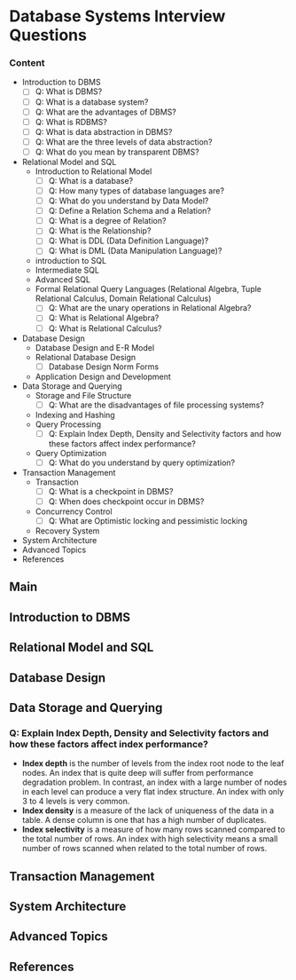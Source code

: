 # Database Systems Interview Questions

### Content

- Introduction to DBMS
  - [ ] Q: What is DBMS?
  - [ ] Q: What is a database system?
  - [ ] Q: What are the advantages of DBMS?
  - [ ] Q: What is RDBMS?
  - [ ] Q: What is data abstraction in DBMS?
  - [ ] Q: What are the three levels of data abstraction?
  - [ ] Q: What do you mean by transparent DBMS?
- Relational Model and SQL
  - Introduction to Relational Model
    - [ ] Q: What is a database?
    - [ ] Q: How many types of database languages are?
    - [ ] Q: What do you understand by Data Model?
    - [ ] Q: Define a Relation Schema and a Relation?
    - [ ] Q: What is a degree of Relation?
    - [ ] Q: What is the Relationship?
    - [ ] Q: What is DDL (Data Definition Language)?
    - [ ] Q: What is DML (Data Manipulation Language)?
  - introduction to SQL
  - Intermediate SQL
  - Advanced SQL
  - Formal Relational Query Languages (Relational Algebra, Tuple Relational Calculus, Domain Relational Calculus)
    - [ ] Q: What are the unary operations in Relational Algebra?
    - [ ] Q: What is Relational Algebra?
    - [ ] Q: What is Relational Calculus?
- Database Design
  - Database Design and E-R Model
  - Relational Database Design
    - [ ] Database Design Norm Forms
  - Application Design and Development
- Data Storage and Querying
  - Storage and File Structure
    - [ ] Q: What are the disadvantages of file processing systems?
  - Indexing and Hashing
  - Query Processing
    - [ ] Q: Explain Index Depth, Density and Selectivity factors and how these factors affect index performance?
  - Query Optimization
    - [ ] Q: What do you understand by query optimization?
- Transaction Management
  - Transaction
    - [ ] Q: What is a checkpoint in DBMS?
    - [ ] Q: When does checkpoint occur in DBMS?
  - Concurrency Control
    - [ ] Q: What are Optimistic locking and pessimistic locking
  - Recovery System
- System Architecture
- Advanced Topics
- References

## Main

## Introduction to DBMS

## Relational Model and SQL

## Database Design

## Data Storage and Querying

### Q: Explain Index Depth, Density and Selectivity factors and how these factors affect index performance?

- **Index depth** is the number of levels from the index root node to the leaf nodes. An index that is quite deep will suffer from performance degradation problem. In contrast, an index with a large number of nodes in each level can produce a very flat index structure. An index with only 3 to 4 levels is very common.
- **Index density** is a measure of the lack of uniqueness of the data in a table. A dense column is one that has a high number of duplicates.
- **Index selectivity** is a measure of how many rows scanned compared to the total number of rows. An index with high selectivity means a small number of rows scanned when related to the total number of rows.

## Transaction Management

## System Architecture

## Advanced Topics



## References